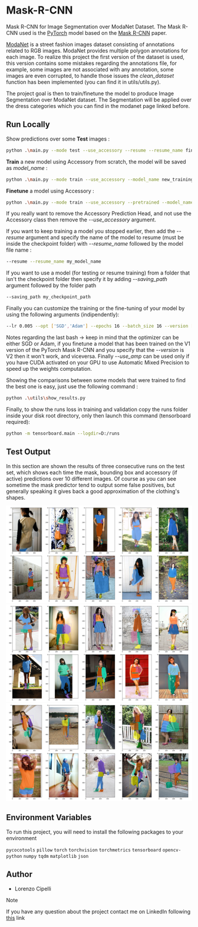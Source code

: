 # Mask-R-CNN
Mask R-CNN for Image Segmentation over ModaNet Dataset. The Mask R-CNN used is the [PyTorch](https://pytorch.org/vision/main/models/mask_rcnn.html) model based on the [Mask R-CNN](https://arxiv.org/abs/1703.06870) paper.

[ModaNet](https://github.com/eBay/modanet) is a street fashion images dataset consisting of annotations related to RGB images. ModaNet provides multiple polygon annotations for each image. To realize this project the first version of the dataset is used, this version contains some mistakes regarding the annotations file, for example, some images are not associated with any annotation, some images are even corrupted, to handle those issues the _clean_dataset_ function has been implemented (you can find it in utils/utils.py).

The project goal is then to train/finetune the model to produce Image Segmentation over ModaNet dataset. The Segmentation will be applied over the dress categories which you can find in the modanet page linked before. 
## Run Locally
Show predictions over some **Test** images :
```bash
python .\main.py --mode test --use_accessory --resume --resume_name final_model
```
**Train** a new model using Accessory from scratch, the model will be saved as _model_name_ :
```bash
python .\main.py --mode train --use_accessory --model_name new_training
```
**Finetune** a model using Accessory :  
```bash
python .\main.py --mode train --use_accessory --pretrained --model_name new_finetuning  
```
If you really want to remove the Accessory Prediction Head, and not use the Accessory class then
 remove the --_use_accessory_ argument.

If you want to keep training a model you stopped earlier, then add the --_resume_ argument and
 specify the name of the model to resume (must be inside the checkpoint folder) with --_resume_name_
followed by the model file name :
```bash
--resume --resume_name my_model_name
```

If you want to use a model (for testing or resume training) from a folder that isn't the
 checkpoint folder then specify it by adding --_saving_path_ argument followed by the folder path
```bash
--saving_path my_checkpoint_path  
```
Finally you can customize the training or the fine-tuning of your model by using the following arguments (indipendently):
```bash
--lr 0.005 --opt ['SGD','Adam'] --epochs 16 --batch_size 16 --version ['V1','V2'] --use_amp 
``` 
Notes regarding the last bash -> keep in mind that the optimizer can be either SGD or Adam, if you finetune a model that has been trained on the V1 version of the PyTorch Mask R-CNN and you specify that the --_version_ is V2 then it won't work, and viceversa. Finally --_use_amp_ can be used only if you have CUDA activated on your GPU to use Automatic Mixed Precision to speed up the weights computation.

Showing the comparisons between some models that were trained to find the best one is easy, just use the following command :
```bash
python .\utils\show_results.py
``` 

Finally, to show the runs loss in training and validation copy the runs folder inside your disk root directory, only then launch this command (tensorboard required):
```bash
python -m tensorboard.main --logdir=D:/runs
``` 

## Test Output
In this section are shown the results of three consecutive runs on the test set, which shows each time the mask, bounding box and accessory (if active) predictions over 10 different images. Of course as you can see sometime the mask predictor tend to output some false positives, but generally speaking it gives back a good approximation of the clothing's shapes.

![testing result 1](images/Results_1.png)
![testing result 2](images/Results_2.png)
![testing result 3](images/Results_3.png)

## Environment Variables

To run this project, you will need to install the following packages to your environment

`pycocotools`
`pillow`
`torch`
`torchvision`
`torchmetrics`
`tensorboard`
`opencv-python`
`numpy`
`tqdm`
`matplotlib`
`json`

## Author
* Lorenzo Cipelli

> [!NOTE]
> If you have any question about the project contact me on LinkedIn following [this](https://www.linkedin.com/in/lorenzo-cipelli-3b1665230/) link 